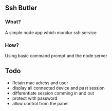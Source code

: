 ## Ssh Butler

### What?

A simple node app which monitor ssh service

### How?

Using basic command prompt and the node server

## Todo

 - Retain mac adress and user 
 - display all connected device and past session 
 - differentiate session comming in and out
 - protect with password
 - allow control from the panel